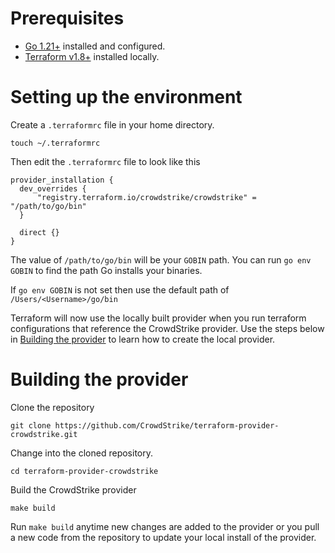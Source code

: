 # Prerequisites

- [Go 1.21+](https://go.dev/doc/install) installed and configured.
- [Terraform v1.8+](https://developer.hashicorp.com/terraform/tutorials/aws-get-started/install-cli) installed locally.

# Setting up the environment

Create a `.terraformrc` file in your home directory.

`touch ~/.terraformrc`

Then edit the `.terraformrc` file to look like this

```
provider_installation {
  dev_overrides {
      "registry.terraform.io/crowdstrike/crowdstrike" = "/path/to/go/bin"
  }

  direct {}
}
```

The value of `/path/to/go/bin` will be your `GOBIN` path. You can run `go env GOBIN` to find the path Go installs your binaries.

If `go env GOBIN` is not set then use the default path of `/Users/<Username>/go/bin`

Terraform will now use the locally built provider when you run terraform configurations that reference the CrowdStrike provider. Use the steps below in [Building the provider](#Building-the-provider) to learn how to create the local provider.

# Building the provider

Clone the repository

`git clone https://github.com/CrowdStrike/terraform-provider-crowdstrike.git`

Change into the cloned repository.

`cd terraform-provider-crowdstrike`

Build the CrowdStrike provider

`make build`

Run `make build` anytime new changes are added to the provider or you pull a new code from the repository to update your local install of the provider.

